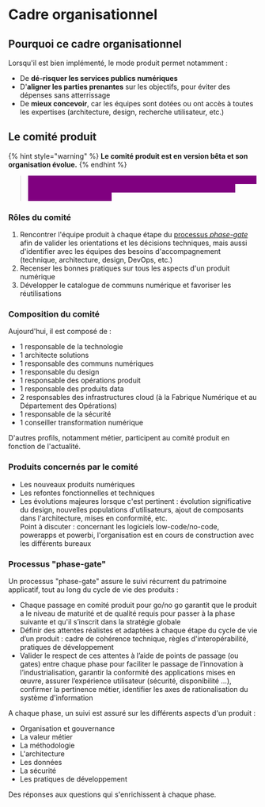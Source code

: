 # Cadre organisationnel

## Pourquoi ce cadre organisationnel

Lorsqu'il est bien implémenté, le mode produit permet notamment :
* De **dé-risquer les services publics numériques**
* D'**aligner les parties prenantes** sur les objectifs, pour éviter des dépenses sans atterrissage
* De **mieux concevoir**, car les équipes sont dotées ou ont accès à toutes les expertises (architecture, design, recherche utilisateur, etc.)

## Le comité produit

{% hint style="warning" %}
**Le comité produit est en version bêta et son organisation évolue.**
{% endhint %}

> <mark style="color:purple;background-color:purple;">**Le comité produit accompagne et soutient les équipes en identifiant leurs besoins, en les orientant, en les aidant et surtout en leur proposant des solutions.**</mark>



### Rôles du comité

1. Rencontrer l'équipe produit à chaque étape du [processus _phase-gate_](cadre-organisationnel.md#processus-phase-gate) afin de valider les orientations et les décisions techniques, mais aussi d'identifier avec les équipes des besoins d'accompagnement (technique, architecture, design, DevOps, etc.)
2. Recenser les bonnes pratiques sur tous les aspects d'un produit numérique
3. Développer le catalogue de communs numérique et favoriser les réutilisations

### Composition du comité

Aujourd'hui, il est composé de :

* 1 responsable de la technologie
* 1 architecte solutions
* 1 responsable des communs numériques
* 1 responsable du design
* 1 responsable des opérations produit
* 1 responsable des produits data
* 2 responsables des infrastructures cloud (à la Fabrique Numérique et au Département des Opérations)
* 1 responsable de la sécurité
* 1 conseiller transformation numérique

D'autres profils, notamment métier, participent au comité produit en fonction de l'actualité.

### Produits concernés par le comité

* Les nouveaux produits numériques
* Les refontes fonctionnelles et techniques
* Les évolutions majeures lorsque c'est pertinent : évolution significative du design, nouvelles populations d'utilisateurs, ajout de composants dans l'architecture, mises en conformité, etc.\
  Point à discuter : concernant les logiciels low-code/no-code, powerapps et powerbi, l'organisation est en cours de construction avec les différents bureaux

### Processus "phase-gate"

Un processus "phase-gate" assure le suivi récurrent du patrimoine applicatif, tout au long du cycle de vie des produits :

* Chaque passage en comité produit pour go/no go garantit que le produit a le niveau de maturité et de qualité requis pour passer à la phase suivante et qu'il s’inscrit dans la stratégie globale
* Définir des attentes réalistes et adaptées à chaque étape du cycle de vie d’un produit​ : cadre de cohérence technique, règles d'interopérabilité, pratiques de développement​
* Valider le respect de ces attentes à l’aide de points de passage (ou gates) entre chaque phase​ pour faciliter le passage de l’innovation à l’industrialisation, garantir la conformité des applications mises en œuvre, assurer l’expérience utilisateur (sécurité, disponibilité …), confirmer la pertinence métier, identifier les axes de rationalisation du système d'information

A chaque phase, un suivi est assuré sur les différents aspects d'un produit :

* Organisation et gouvernance
* La valeur métier
* La méthodologie
* L'architecture
* Les données
* La sécurité
* Les pratiques de développement

Des réponses aux questions qui s'enrichissent à chaque phase.
